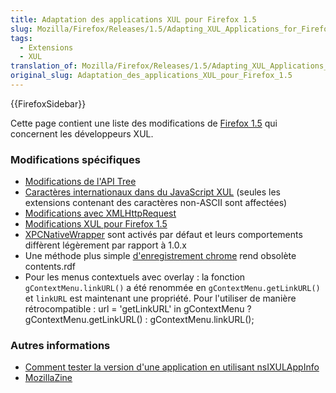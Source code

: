 ```yaml
---
title: Adaptation des applications XUL pour Firefox 1.5
slug: Mozilla/Firefox/Releases/1.5/Adapting_XUL_Applications_for_Firefox_1.5
tags:
  - Extensions
  - XUL
translation_of: Mozilla/Firefox/Releases/1.5/Adapting_XUL_Applications_for_Firefox_1.5
original_slug: Adaptation_des_applications_XUL_pour_Firefox_1.5
---
```


{{FirefoxSidebar}}

Cette page contient une liste des modifications de [Firefox 1.5](fr/Firefox_1.5) qui concernent les développeurs XUL.

### Modifications spécifiques

- [Modifications de l'API Tree](fr/Modifications_de_l'API_Tree)
- [Caractères internationaux dans du JavaScript XUL](fr/Caract%c3%a8res_internationaux_dans_du_JavaScript_XUL) (seules les extensions contenant des caractères non-ASCII sont affectées)
- [Modifications avec XMLHttpRequest](fr/Changements_dans_XMLHttpRequest_pour_Gecko_1.8)
- [Modifications XUL pour Firefox 1.5](fr/Modifications_XUL_pour_Firefox_1.5)
- [XPCNativeWrapper](fr/XPCNativeWrapper) sont activés par défaut et leurs comportements diffèrent légèrement par rapport à 1.0.x
- Une méthode plus simple [d'enregistrement chrome](fr/Enregistrement_chrome) rend obsolète contents.rdf
- Pour les menus contextuels avec overlay&nbsp;: la fonction `gContextMenu.linkURL()` a été renommée en `gContextMenu.getLinkURL()` et `linkURL` est maintenant une propriété. Pour l'utiliser de manière rétrocompatible&nbsp;:
  url = 'getLinkURL' in gContextMenu&nbsp;? gContextMenu.getLinkURL()&nbsp;: gContextMenu.linkURL();

### Autres informations

- [Comment tester la version d'une application en utilisant nsIXULAppInfo](fr/Utilisation_de_nsIXULAppInfo)
- [MozillaZine](http://kb.mozillazine.org/Dev_:_Extensions_:_Cross-Version_Compatibility_Techniques)
